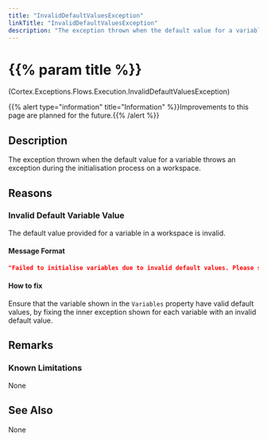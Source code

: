 ```yaml
---
title: "InvalidDefaultValuesException"
linkTitle: "InvalidDefaultValuesException"
description: "The exception thrown when the default value for a variable throws an exception during the initialisation process on a workspace."
---
```


# {{% param title %}}

<p class="namespace">(Cortex.Exceptions.Flows.Execution.InvalidDefaultValuesException)</p>
{{% alert type="information" title="Information" %}}Improvements to this page are planned for the future.{{% /alert %}}

## Description

The exception thrown when the default value for a variable throws an exception during the initialisation process on a workspace.

## Reasons

### Invalid Default Variable Value

The default value provided for a variable in a workspace is invalid.

#### Message Format

```json
"Failed to initialise variables due to invalid default values. Please see the 'Variables' property for details on why each variable threw."
```

#### How to fix

Ensure that the variable shown in the `Variables` property have valid default values, by fixing the inner exception shown for each variable with an invalid default value.

## Remarks

### Known Limitations

None

## See Also

None
